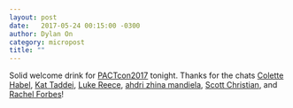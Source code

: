 ```yaml
---
layout: post
date:   2017-05-24 00:15:00 -0300
author: Dylan On
category: micropost
title: ""
---
```


Solid welcome drink for [PACTcon2017](https://conference.pact.ca) tonight. Thanks for the chats [Colette Habel](https://twitter.com/clettiehabs), [Kat Taddei](https://twitter.com/KatTaddei), [Luke Reece](https://twitter.com/lareece93), [ahdri zhina mandiela](https://twitter.com/azmandiela), [Scott Christian](https://twitter.com/scottwchris), and [Rachel Forbes](http://dreamingcanada.ca/en/the-performance)!